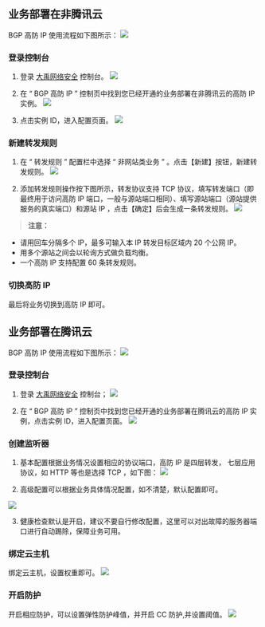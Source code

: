 ## 业务部署在非腾讯云
BGP 高防 IP 使用流程如下图所示：
![](https://main.qcloudimg.com/raw/92c2461462938113c5ad49f94120ed5b.png)

### 登录控制台

1. 登录  [大禹网络安全](https://console.cloud.tencent.com/dayu/bgpip)  控制台。
![](https://main.qcloudimg.com/raw/d9d8a9d3bca8ba7ec791065be15358c0.png)

2. 在 “ BGP 高防 IP ” 控制页中找到您已经开通的业务部署在非腾讯云的高防 IP 实例。
![](https://main.qcloudimg.com/raw/781cd12ebb8e091f83309bf71570bb12.png)

3. 点击实例 ID，进入配置页面。
![](https://main.qcloudimg.com/raw/14df6a26ed04195e04b35b60bc95cf28.png)

### 新建转发规则

1. 在 “ 转发规则 ” 配置栏中选择 “ 非网站类业务 ” 。点击【新建】按钮，新建转发规则。
![](https://main.qcloudimg.com/raw/67013e47ed05fde2c0acd48ec0e9bd15.png)

2. 添加转发规则操作按下图所示，转发协议支持 TCP 协议，填写转发端口（即最终用于访问高防 IP  端口，一般与源站端口相同）、填写源站端口（源站提供服务的真实端口）和源站 IP ，点击【确定】后会生成一条转发规则。
![](https://main.qcloudimg.com/raw/2f67dac20eceede17aa01e2a0211d5fa.png)

> **注意：**
- 请用回车分隔多个 IP，最多可输入本 IP 转发目标区域内 20 个公网 IP。
- 用多个源站之间会以轮询方式做负载均衡。
- 一个高防 IP 支持配置 60 条转发规则。

### 切换高防 IP
最后将业务切换到高防 IP 即可。

## 业务部署在腾讯云
BGP 高防 IP 使用流程如下图所示：
![](https://main.qcloudimg.com/raw/555b6372f174692b28e14e298cd4cdca.png)

### 登录控制台

1. 登录  [大禹网络安全](https://console.cloud.tencent.com/dayu/bgpip)  控制台；
![](https://main.qcloudimg.com/raw/d9d8a9d3bca8ba7ec791065be15358c0.png)

2. 在 “ BGP 高防 IP ” 控制页中找到您已经开通的业务部署在腾讯云的高防 IP 实例，点击实例 ID，进入配置页面。
![](https://main.qcloudimg.com/raw/5c9765bdac3dcb01d61319cb37d0ecec.png)

### 创建监听器
1. 基本配置根据业务情况设置相应的协议端口，高防 IP 是四层转发， 七层应用协议，如 HTTP 等也是选择 TCP  ，如下图：
![](https://main.qcloudimg.com/raw/483a6ccdab2b8faea478193f8ae25a81.png)

2. 高级配置可以根据业务具体情况配置，如不清楚，默认配置即可。

![](https://main.qcloudimg.com/raw/5b79354281c506be0704a35ea7941f3a.png)

3. 健康检查默认是开启，建议不要自行修改配置，这里可以对出故障的服务器端口进行自动踢除，保障业务可用。

### 绑定云主机
绑定云主机，设置权重即可。
![](https://main.qcloudimg.com/raw/24ab8050b4e33216aa11d534df1ba6cf.png)

### 开启防护
开启相应防护，可以设置弹性防护峰值，并开启 CC 防护,并设置阈值。
![](https://main.qcloudimg.com/raw/bf011c4f1e38b3b1f4e87f4491de515f.png)
